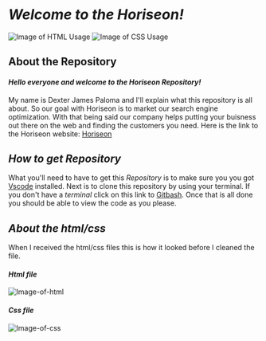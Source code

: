 # ***Welcome to the Horiseon!*** 

![Image of HTML Usage](https://img.shields.io/badge/HTML-61.2%25-red)
![Image of CSS Usage](https://img.shields.io/badge/CSS-38.8%25-purple)

## **About the Repository**

#### *Hello everyone and welcome to the Horiseon Repository!* 

My name is Dexter James Paloma and I'll explain what this repository is all about. So our goal with Horiseon is to market our search engine optimization. With that being said our company helps putting your buisness out there on the web and finding the customers you need.
Here is the link to the Horiseon website: [Horiseon](file:///C:/Users/Southside%20Scavengers/lead-the-way/index.html)

## *How to get Repository*

What you'll need to have to get this *Repository* is to make sure you you got [Vscode](code.visualstudio.com) installed. Next is to clone this repository by using your terminal. If you don't have a *terminal* click on this link to [Gitbash](https://git-scm.com/downloads). Once that is all done you should be able to view the code as you please.

## *About the html/css*

When I received the html/css files this is how it looked before I cleaned the file.

#### *Html file*
![Image-of-html](https://lh3.googleusercontent.com/O8H22OxGoxO2FOsK0N32ABoyE4uJhB0scS1WoZWLAEDpo0LvtOFVIzoXTeP8ZL6yb-VJ9d0=s156)

#### *Css file*
![Image-of-css](https://lh3.googleusercontent.com/5CJ32HGbqYxvC5rV1esi6zEU94MkdCbthXC2o9Yn-zZuRjDiiMW_hQpt6Nkqq-UMjJDbUkY=s156)




